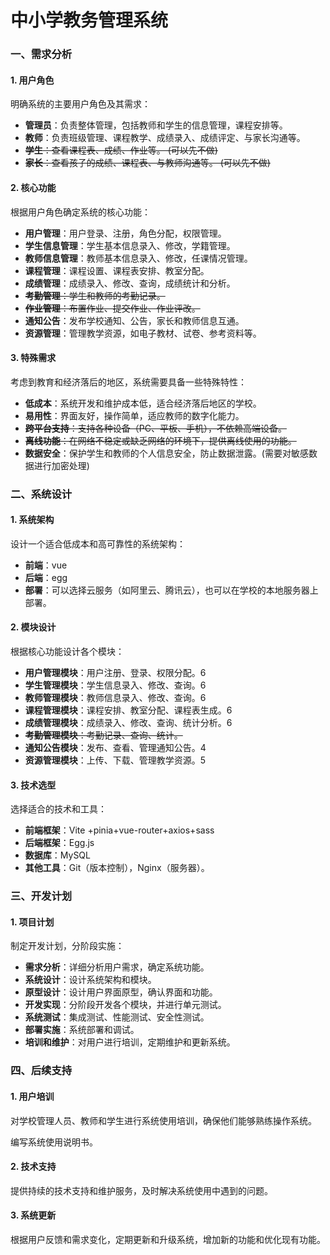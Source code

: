 # 中小学教务管理系统

### 一、需求分析

#### 1. 用户角色

明确系统的主要用户角色及其需求：

- **管理员**：负责整体管理，包括教师和学生的信息管理，课程安排等。
- **教师**：负责班级管理、课程教学、成绩录入、成绩评定、与家长沟通等。
- ~~**学生**：查看课程表、成绩、作业等。 (可以先不做)~~
- ~~**家长**：查看孩子的成绩、课程表、与教师沟通等。 (可以先不做)~~

#### 2. 核心功能

根据用户角色确定系统的核心功能：

- **用户管理**：用户登录、注册，角色分配，权限管理。
- **学生信息管理**：学生基本信息录入、修改，学籍管理。
- **教师信息管理**：教师基本信息录入、修改，任课情况管理。
- **课程管理**：课程设置、课程表安排、教室分配。
- **成绩管理**：成绩录入、修改、查询，成绩统计和分析。
- ~~**考勤管理**：学生和教师的考勤记录。~~
- ~~**作业管理**：布置作业、提交作业、作业评改。~~
- **通知公告**：发布学校通知、公告，家长和教师信息互通。
- **资源管理**：管理教学资源，如电子教材、试卷、参考资料等。

#### 3. 特殊需求

考虑到教育和经济落后的地区，系统需要具备一些特殊特性：

- **低成本**：系统开发和维护成本低，适合经济落后地区的学校。
- **易用性**：界面友好，操作简单，适应教师的数字化能力。
- ~~**跨平台支持**：支持各种设备（PC、平板、手机），不依赖高端设备。~~
- ~~**离线功能**：在网络不稳定或缺乏网络的环境下，提供离线使用的功能。~~
- **数据安全**：保护学生和教师的个人信息安全，防止数据泄露。(需要对敏感数据进行加密处理)

### 二、系统设计

#### 1. 系统架构

设计一个适合低成本和高可靠性的系统架构：

- **前端**：vue
- **后端**：egg
- **部署**：可以选择云服务（如阿里云、腾讯云），也可以在学校的本地服务器上部署。

#### 2. 模块设计

根据核心功能设计各个模块：

- **用户管理模块**：用户注册、登录、权限分配。6
- **学生管理模块**：学生信息录入、修改、查询。6
- **教师管理模块**：教师信息录入、修改、查询。6
- **课程管理模块**：课程安排、教室分配、课程表生成。6
- **成绩管理模块**：成绩录入、修改、查询、统计分析。6
- ~~**考勤管理模块**：考勤记录、查询、统计。~~
- **通知公告模块**：发布、查看、管理通知公告。4
- **资源管理模块**：上传、下载、管理教学资源。5

#### 3. 技术选型

选择适合的技术和工具：

- **前端框架**：Vite +pinia+vue-router+axios+sass
- **后端框架**：Egg.js
- **数据库**：MySQL
- **其他工具**：Git（版本控制），Nginx（服务器）。

### 三、开发计划

#### 1. 项目计划

制定开发计划，分阶段实施：

- **需求分析**：详细分析用户需求，确定系统功能。
- **系统设计**：设计系统架构和模块。
- **原型设计**：设计用户界面原型，确认界面和功能。
- **开发实现**：分阶段开发各个模块，并进行单元测试。
- **系统测试**：集成测试、性能测试、安全性测试。
- **部署实施**：系统部署和调试。
- **培训和维护**：对用户进行培训，定期维护和更新系统。

### 四、后续支持

#### 1. 用户培训

对学校管理人员、教师和学生进行系统使用培训，确保他们能够熟练操作系统。

编写系统使用说明书。

#### 2. 技术支持

提供持续的技术支持和维护服务，及时解决系统使用中遇到的问题。

#### 3. 系统更新

根据用户反馈和需求变化，定期更新和升级系统，增加新的功能和优化现有功能。
